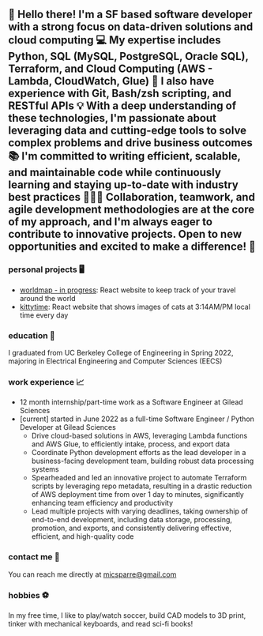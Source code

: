 ## 👋 Hello there! I'm a SF based software developer with a strong focus on data-driven solutions and cloud computing 💻 My expertise includes Python, SQL (MySQL, PostgreSQL, Oracle SQL), Terraform, and Cloud Computing (AWS - Lambda, CloudWatch, Glue) 🚀 I also have experience with Git, Bash/zsh scripting, and RESTful APIs 💡 With a deep understanding of these technologies, I'm passionate about leveraging data and cutting-edge tools to solve complex problems and drive business outcomes 📚 I'm committed to writing efficient, scalable, and maintainable code while continuously learning and staying up-to-date with industry best practices 🧑🏼‍💻 Collaboration, teamwork, and agile development methodologies are at the core of my approach, and I'm always eager to contribute to innovative projects. Open to new opportunities and excited to make a difference! 🫶

### personal projects 🖥️

- [worldmap - in progress](github.com/micsparre/worldmap): React website to keep track of your travel around the world
- [kittytime](github.com/micsparre/kittytime): React website that shows images of cats at 3:14AM/PM local time every day

### education 📖

I graduated from UC Berkeley College of Engineering in Spring 2022, majoring in Electrical Engineering and Computer Sciences (EECS)

### work experience 📈

- 12 month internship/part-time work as a Software Engineer at Gilead Sciences
- [current] started in June 2022 as a full-time Software Engineer / Python Developer at Gilead Sciences
  - Drive cloud-based solutions in AWS, leveraging Lambda functions and AWS Glue, to efficiently intake, process, and export data
  - Coordinate Python development efforts as the lead developer in a business-facing development team, building robust data processing systems
  - Spearheaded and led an innovative project to automate Terraform scripts by leveraging repo metadata, resulting in a drastic reduction of AWS deployment time from over 1 day to minutes, significantly enhancing team efficiency and productivity
  - Lead multiple projects with varying deadlines, taking ownership of end-to-end development, including data storage, processing, promotion, and exports, and consistently delivering effective, efficient, and high-quality code
  
### contact me 📲

You can reach me directly at micsparre@gmail.com

### hobbies ⚽️

In my free time, I like to play/watch soccer, build CAD models to 3D print, tinker with mechanical keyboards, and read sci-fi books!
